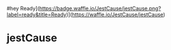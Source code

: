 #hey Ready](https://badge.waffle.io/JestCause/jestCause.png?label=ready&title=Ready)](https://waffle.io/JestCause/jestCause)
# jestCause

